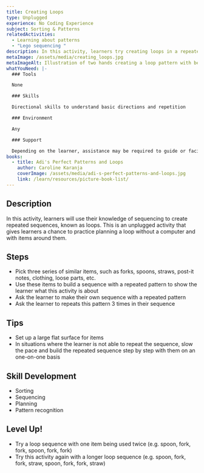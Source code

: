 ```yaml
---
title: Creating Loops
type: Unplugged
experience: No Coding Experience
subject: Sorting & Patterns
relatedActivities:
  - Learning about patterns
  - "Lego sequencing "
description: In this activity, learners try creating loops in a repeated sequence.
metaImage: /assets/media/creating_loops.jpg
metaImageAlt: Illustration of two hands creating a loop pattern with beads
whatYouNeed: |-
  ### Tools

  None

  ### Skills

  Directional skills to understand basic directions and repetition

  ### Environment

  Any

  ### Support

  Depending on the learner, assistance may be required to guide or facilitate
books:
  - title: Adi's Perfect Patterns and Loops
    author: Caroline Karanja
    coverImage: /assets/media/adi-s-perfect-patterns-and-loops.jpg
    link: /learn/resources/picture-book-list/
---
```

## Description

In this activity, learners will use their knowledge of sequencing to create repeated sequences, known as loops. This is an unplugged activity that gives learners a chance to practice planning a loop without a computer and with items around them.

## Steps

* Pick three series of similar items, such as forks, spoons, straws, post-it notes, clothing, loose parts, etc.
* Use these items to build a sequence with a repeated pattern to show the learner what this activity is about
* Ask the learner to make their own sequence with a repeated pattern
* Ask the learner to repeats this pattern 3 times in their sequence

## Tips

* Set up a large flat surface for items
* In situations where the learner is not able to repeat the sequence, slow the pace and build the repeated sequence step by step with them on an one-on-one basis

## Skill Development

* Sorting
* Sequencing
* Planning
* Pattern recognition 

## Level Up!

* Try a loop sequence with one item being used twice (e.g. spoon, fork, fork, spoon, fork, fork)
* Try this activity again with a longer loop sequence (e.g. spoon, fork, fork, straw, spoon, fork, fork, straw)
